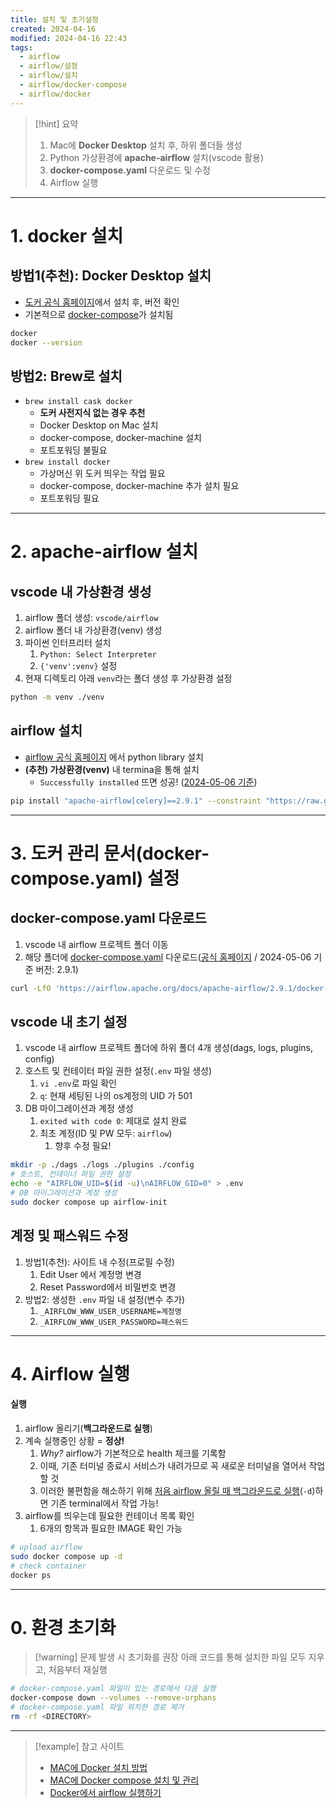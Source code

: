 ```yaml
---
title: 설치 및 초기설정
created: 2024-04-16
modified: 2024-04-16 22:43
tags:
  - airflow
  - airflow/설정
  - airflow/설치
  - airflow/docker-compose
  - airflow/docker
---
```

> [!hint] 요약
> 1. Mac에 **Docker Desktop** 설치 후, 하위 폴더들 생성
> 2. Python 가상환경에 **apache-airflow** 설치(vscode 활용)
> 3. **docker-compose.yaml** 다운로드 및 수정
> 4. Airflow 실행

---
# 1. docker 설치
## 방법1(추천): Docker Desktop 설치
- [도커 공식 홈페이지](https://docs.docker.com/desktop/install/mac-install/)에서 설치 후, 버전 확인
- 기본적으로 <u>docker-compose</u>가 설치됨
```bash
docker
docker --version
```
## 방법2: Brew로 설치
- `brew install cask docker`
	- **도커 사전지식 없는 경우 추천**
	- Docker Desktop on Mac 설치
	- docker-compose, docker-machine 설치
	- 포트포워딩 불필요
- `brew install docker`
	- 가상머신 위 도커 띄우는 작업 필요
	- docker-compose, docker-machine 추가 설치 필요
	- 포트포워딩 필요
---
# 2. apache-airflow 설치
## vscode 내 가상환경 생성
1. airflow 폴더 생성: `vscode/airflow`
2. airflow 폴더 내 가상환경(venv) 생성
3. 파이썬 인터프리터 설치
	1. `Python: Select Interpreter`
	2. `{'venv':venv}` 설정
4. 현재 디렉토리 아래 `venv`라는 폴더 생성 후 가상환경 설정
```bash
python -m venv ./venv
```
## airflow 설치
- [airflow 공식 홈페이지](https://airflow.apache.org/docs/apache-airflow/stable/installation/installing-from-pypi.html) 에서 python library 설치
- **(추천) 가상환경(venv)** 내 termina을 통해 설치
	- `Successfully installed` 뜨면 성공! (<u>2024-05-06 기준</u>)
``` bash
pip install "apache-airflow[celery]==2.9.1" --constraint "https://raw.githubusercontent.com/apache/airflow/constraints-2.9.1/constraints-3.8.txt"
```
---
# 3. 도커 관리 문서(docker-compose.yaml) 설정
## docker-compose.yaml 다운로드
1. vscode 내 airflow 프로젝트 폴더 이동
2. 해당 폴더에 <u>docker-compose.yaml</u> 다운로드([공식 홈페이지](https://airflow.apache.org/docs/apache-airflow/stable/howto/docker-compose/index.html) /  2024-05-06 기준 버전: 2.9.1)
```bash file:docker-compose.yaml
curl -LfO 'https://airflow.apache.org/docs/apache-airflow/2.9.1/docker-compose.yaml'
```
## vscode 내 초기 설정
1. vscode 내 airflow 프로젝트 폴더에 하위 폴더 4개 생성(dags, logs, plugins, config)
2. 호스트 및 컨테이터 파일 권한 설정(`.env` 파일 생성)
	1.  `vi .env`로 파일 확인
	2. `q`: 현재 세팅된 나의 os계정의 UID 가 501
3. DB 마이그레이션과 계정 생성
	1. `exited with code 0`: 제대로 설치 완료
	2. 최초 계정(ID 및 PW 모두: `airflow`)
		1. 향후 수정 필요!
```bash
mkdir -p ./dags ./logs ./plugins ./config
# 호스트, 컨테이너 파일 권한 설정
echo -e "AIRFLOW_UID=$(id -u)\nAIRFLOW_GID=0" > .env
# DB 마이그레이션과 계정 생성
sudo docker compose up airflow-init
```
## 계정 및 패스워드 수정
1. 방법1(추천): 사이트 내 수정(프로필 수정)
	1. Edit User 에서 계정명 변경
	2. Reset Password에서 비밀번호 변경
2. 방법2: 생성한 `.env` 파일 내 설정(변수 추가)
	1. `_AIRFLOW_WWW_USER_USERNAME=계정명`
	2. `_AIRFLOW_WWW_USER_PASSWORD=패스워드`
---
# 4.  Airflow 실행
#### 실행
1. airflow 올리기(**백그라운드로 실행**)
2. 계속 실행중인 상황 = **정상!**
	1. *Why?* airflow가 기본적으로 health 체크를 기록함
	2. 이때, 기존 터미널 종료시 서비스가 내려가므로 꼭 새로운 터미널을 열어서 작업할 것
	3. 이러한 불편함을 해소하기 위해 <u>처음 airflow 올릴 때 백그라운드로 실행</u>(`-d`)하면 기존 terminal에서 작업 가능!
3. airflow를 띄우는데 필요한 컨테이너 목록 확인
	1. 6개의 항목과 필요한 IMAGE 확인 가능
```bash
# upload airflow
sudo docker compose up -d
# check container
docker ps
```
---
# 0. 환경 초기화

> [!warning] 문제 발생 시 초기화를 권장
> 아래 코드를 통해 설치한 파일 모두 지우고, 처음부터 재실행
```bash file:환경초기화
# docker-compose.yaml 파일이 있는 경로에서 다음 실행
docker-compose down --volumes --remove-orphans
# docker-compose.yaml 파일 위치한 경로 제거
rm -rf <DIRECTORY>
```
---
> [!example] 참고 사이트
> - [MAC에 Docker 설치 방법](https://velog.io/@eunhye_/Docker-Mac-OS%EC%97%90-Docker-%EC%84%A4%EC%B9%98)
> - [MAC에 Docker compose 설치 및 관리](https://devinventory.tistory.com/19)
> - [Docker에서 airflow 실행하기](https://wooiljeong.github.io/server/docker-airflow/)